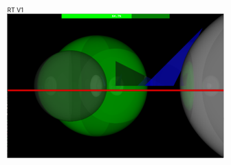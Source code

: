 RT V1
![alt text](https://github.com/juthomas/RAYTRACER_V1/blob/master/.Img/Screen%20Shot%202018-06-04%20at%205.50.39%20PM.png)
